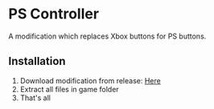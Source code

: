 # PS Controller
A modification which replaces Xbox buttons for PS buttons.

## Installation
1. Download modification from release: [Here](https://github.com/SDmodding/PS-Controller/releases/download/v1.0/PS-Controller.rar)
2. Extract all files in game folder
3. That's all
